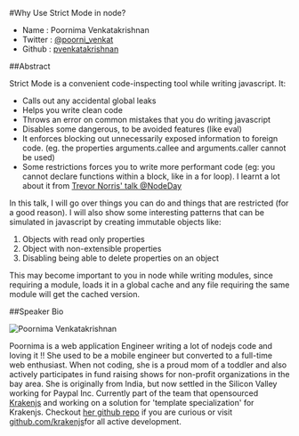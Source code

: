 #Why Use Strict Mode in node?

* Name      : Poornima Venkatakrishnan
* Twitter   : [@poorni_venkat](https://twitter.com/poorni_venkat)
* Github    : [pvenkatakrishnan](http://github.com/pvenkatakrishnan)

##Abstract

Strict Mode is a convenient code-inspecting tool while writing javascript.
It:
* Calls out any accidental global leaks
* Helps you write clean code
* Throws an error on common mistakes that you do writing javascript
* Disables some dangerous, to be avoided features (like eval)
* It enforces blocking out unnecessarily exposed information to foreign code. (eg. the properties arguments.callee and arguments.caller cannot be used)
* Some restrictions forces you to write more performant code (eg: you cannot declare functions within a block, like in a for loop). I learnt a lot about it from [Trevor Norris' talk @NodeDay](https://www.youtube.com/watch?v=l2aI4ZWBJng&feature=share&list=UUXe1qKfGweMKTnmRrMw9yOg&index=4)

In this talk, I will go over things you can do and things that are restricted (for a good reason).
I will also show some interesting patterns that can be simulated in javascript by creating immutable objects like:

1. Objects with read only properties
2. Object with non-extensible properties
3. Disabling being able to delete properties on an object

This may become important to you in node while writing modules, since requiring a module, loads it in a global cache and any file requiring the same module will get the cached version.

##Speaker Bio

![Poornima Venkatakrishnan](https://raw.githubusercontent.com/pvenkatakrishnan/2014.cascadiajs.com/master/images/poornima.jpeg)

Poornima is a web application Engineer writing a lot of nodejs code and loving it !! She used to be a mobile engineer but converted to a full-time web enthusiast.
When not coding, she is a proud mom of a toddler and also actively participates in fund raising shows for non-profit organizations in the bay area. She is originally from India, but now settled in the Silicon Valley working for Paypal Inc.
Currently part of the team that opensourced [Krakenjs](www.krakenjs.com) and working on a solution for 'template specialization' for Krakenjs. Checkout [her github repo](http://github.com/pvenkatakrishnan) if you are curious or visit [github.com/krakenjs](github.com/krakenjs)for all active development.
